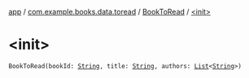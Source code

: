 [app](../../index.md) / [com.example.books.data.toread](../index.md) / [BookToRead](index.md) / [&lt;init&gt;](./-init-.md)

# &lt;init&gt;

`BookToRead(bookId: `[`String`](https://kotlinlang.org/api/latest/jvm/stdlib/kotlin/-string/index.html)`, title: `[`String`](https://kotlinlang.org/api/latest/jvm/stdlib/kotlin/-string/index.html)`, authors: `[`List`](https://kotlinlang.org/api/latest/jvm/stdlib/kotlin.collections/-list/index.html)`<`[`String`](https://kotlinlang.org/api/latest/jvm/stdlib/kotlin/-string/index.html)`>)`